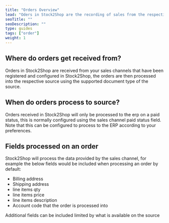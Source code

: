 ```yaml
---
title: "Orders Overview"
lead: "Oders in Stock2Shop are the recording of sales from the respective sales channels"
seoTitle: ""
seoDescription: ""
type: guides
tags: ["order"]
weight: 1
---
```


## Where do orders get received from?
Orders in Stock2Shop are received from your sales channels that have been registered and configured in Stock2Shop, the orders are then processed into the respective source using the supported document type of the source.

## When do orders process to source?
Orders received in Stock2Shop will only be processed to the erp on a paid status, this is normally configured using the sales channel paid status field.
Note that this can be configured to process to the ERP according to your preferences.

## Fields processed on an order
Stock2Shop will process the data provided by the sales channel, for example the below fields would be included when processing an order by default:

- Billing address
- Shipping address
- line items qty
- line items price
- line items description
- Account code that the order is processed into

Additional fields can be included limited by what is available on the source





    


